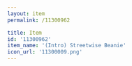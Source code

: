 ```yaml
---
layout: item
permalink: /11300962

title: Item
id: '11300962'
item_name: '(Intro) Streetwise Beanie'
icon_url: '11300009.png'
---
```

